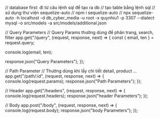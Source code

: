 // database first: đi từ câu lệnh sql để tạo ra db
// tạo table bằng lệnh sql
// sử dụng thư viện sequelize-auto
// npm i sequelize-auto
// npx sequelize-auto -h localhost -d db_cyber_media -u root -x quynhiu1 -p 3307 --dialect mysql -o src/models -a src/models/additional.json

// Query Parameters
// Query Params thường dùng để phân trang, search, filter
app.get("/query", (request, response, next) => {
const { email, ten } = request.query;

console.log(email, ten);

response.json("Query Parameters");
});

// Path Parameter
// Thường dùng khi lấy chi tiết detail, product ...
app.get("/path/:id", (request, response, next) => {
console.log(request.params);
response.json("Path Parameters");
});

// Header
app.get("/headers", (request, response, next) => {
console.log(request.headers);
response.json("header Parameters");
});

// Body
app.post("/body", (request, response, next) => {
console.log(request.body);
response.json("body Parameters");
});
